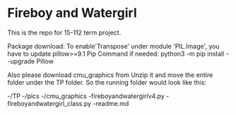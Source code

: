 # Fireboy and Watergirl
This is the repo for 15-112 term project.


Package download:
To enable'Transpose' under module 'PIL.Image', you have to update pillow>=9.1
Pip Command if needed:
python3 -m pip install --upgrade Pillow

Also please download cmu_graphics from 
Unzip it and move the entire folder under the TP folder.
So the running folder would look like this:

-/TP
    -/pics
    -/cmu_graphics
    -fireboyandwatergirlv4.py
    -fireboyandwatergirl_class.py
    -readme.md